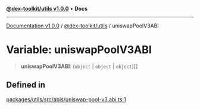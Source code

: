 [**@dex-toolkit/utils v1.0.0**](../README.md) • **Docs**

***

[Documentation v1.0.0](../../../packages.md) / [@dex-toolkit/utils](../README.md) / uniswapPoolV3ABI

# Variable: uniswapPoolV3ABI

> **uniswapPoolV3ABI**: (`object` \| `object` \| `object`)[]

## Defined in

[packages/utils/src/abis/uniswap-pool-v3.abi.ts:1](https://github.com/niZmosis/dex-toolkit/blob/3d8b41b44787b30fbea5de3ab4737662ffb61bc8/packages/utils/src/abis/uniswap-pool-v3.abi.ts#L1)
